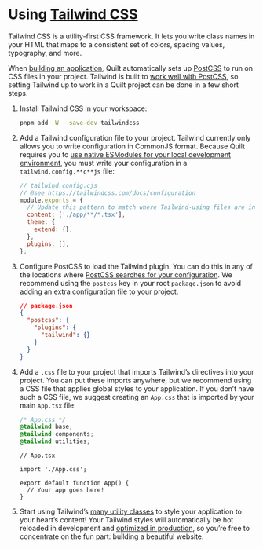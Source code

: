 # Using [Tailwind CSS](https://tailwindcss.com)

Tailwind CSS is a utility-first CSS framework. It lets you write class names in your HTML that maps to a consistent set of colors, spacing values, typography, and more.

When [building an application](TODO), Quilt automatically sets up [PostCSS](https://postcss.org) to run on CSS files in your project. Tailwind is built to [work well with PostCSS](https://tailwindcss.com/docs/installation/using-postcss), so setting Tailwind up to work in a Quilt project can be done in a few short steps.

1. Install Tailwind CSS in your workspace:

   ```sh
   pnpm add -W --save-dev tailwindcss
   ```

2. Add a Tailwind configuration file to your project. Tailwind currently only allows you to write configuration in CommonJS format. Because Quilt requires you to [use native ESModules for your local development environment](TODO), you must write your configuration in a `tailwind.config.**c**js` file:

   ```js
   // tailwind.config.cjs
   // @see https://tailwindcss.com/docs/configuration
   module.exports = {
     // Update this pattern to match where Tailwind-using files are in your repo!
     content: ['./app/**/*.tsx'],
     theme: {
       extend: {},
     },
     plugins: [],
   };
   ```

3. Configure PostCSS to load the Tailwind plugin. You can do this in any of the locations where [PostCSS searches for your configuration](https://www.npmjs.com/package/postcss-load-config). We recommend using the `postcss` key in your root `package.json` to avoid adding an extra configuration file to your project.

   ```json
   // package.json
   {
     "postcss": {
       "plugins": {
         "tailwind": {}
       }
     }
   }
   ```

4. Add a `.css` file to your project that imports Tailwind’s directives into your project. You can put these imports anywhere, but we recommend using a CSS file that applies global styles to your application. If you don’t have such a CSS file, we suggest creating an `App.css` that is imported by your main `App.tsx` file:

   ```css
   /* App.css */
   @tailwind base;
   @tailwind components;
   @tailwind utilities;
   ```

   ```tsx
   // App.tsx

   import './App.css';

   export default function App() {
     // Your app goes here!
   }
   ```

5. Start using Tailwind’s [many utility classes](https://tailwindcss.com/docs/utility-first) to style your application to your heart’s content! Your Tailwind styles will automatically be hot reloaded in development and [optimized in production](https://tailwindcss.com/docs/optimizing-for-production), so you’re free to concentrate on the fun part: building a beautiful website.
